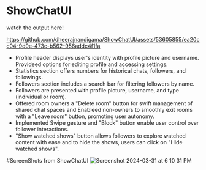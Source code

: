 # ShowChatUI
watch the output here!

https://github.com/dheerajnandigama/ShowChatUI/assets/53605855/ea20cc04-9d9e-473c-b562-956addc4f1fa

* Profile header displays user's identity with profile picture and username. Provideed options for editing profile and accessing settings.
* Statistics section offers numbers for historical chats, followers, and followings.
* Followers section includes a search bar for filtering followers by name.
* Followers are presented with profile picture, username, and type (individual or room).
* Offered room owners a "Delete room" button for swift management of shared chat spaces and Enableed non-owners to smoothly exit rooms with a "Leave room" button, promoting user autonomy.
* Implemented Swipe gesture and "Block" button enable user control over follower interactions.
* "Show watched shows" button allows followers to explore watched content with ease and to hide the shows, users can click on "Hide watched shows".

#ScreenShots from ShowChatUI
![Screenshot 2024-03-31 at 6 10 31 PM](https://github.com/dheerajnandigama/ShowChatUI/assets/53605855/0e5fe1c1-2eba-4df0-9509-73685c38a89d)
